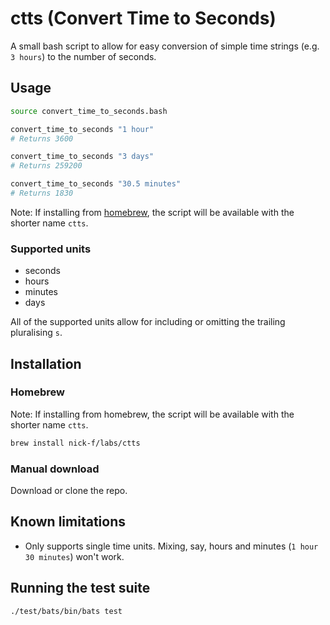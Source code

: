 # ctts (Convert Time to Seconds)

A small bash script to allow for easy conversion of simple time strings
(e.g. `3 hours`) to the number of seconds.

## Usage

```sh
source convert_time_to_seconds.bash

convert_time_to_seconds "1 hour"
# Returns 3600

convert_time_to_seconds "3 days"
# Returns 259200

convert_time_to_seconds "30.5 minutes"
# Returns 1830
```

Note: If installing from [homebrew](#homebrew), the script will be available
with the shorter name `ctts`.

### Supported units

- seconds
- hours
- minutes
- days

All of the supported units allow for including or omitting the trailing
pluralising `s`.

## Installation

### Homebrew

Note: If installing from homebrew, the script will be available with the shorter
name `ctts`.

```sh
brew install nick-f/labs/ctts
```

### Manual download

Download or clone the repo.

## Known limitations

- Only supports single time units. Mixing, say, hours and minutes
  (`1 hour 30 minutes`) won't work.

## Running the test suite

```sh
./test/bats/bin/bats test
```

